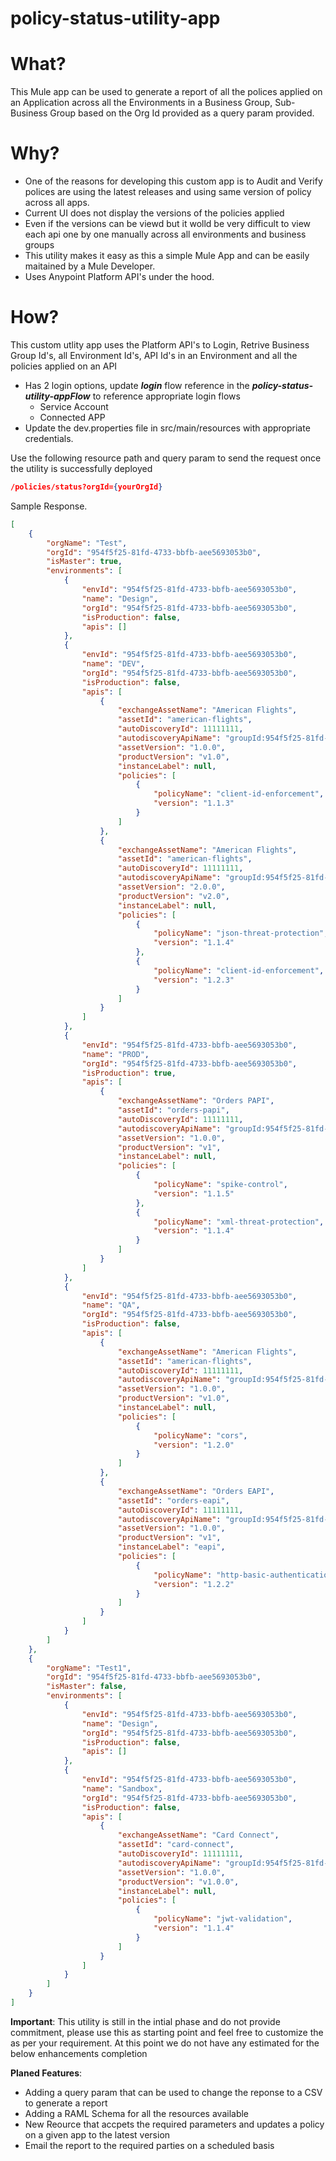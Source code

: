 # policy-status-utility-app


# What?
This Mule app can be used to generate a report of all the polices applied on an Application across all the Environments in a Business Group, Sub-Business Group based on the Org Id provided as a query param provided.

# Why?
* One of the reasons for developing this custom app is to Audit and Verify polices are using  the latest releases and using same version of policy across all apps.
* Current UI does not display the versions of the policies applied
* Even if the versions can be viewd but it wolld be very difficult to view each api one by one manually across all environments and business groups
* This utility makes it easy as this a simple Mule App and can be easily maitained by a Mule Developer.
* Uses Anypoint Platform API's under the hood.

# How?
This custom utlity app uses the Platform API's to Login, Retrive Business Group Id's, all Environment Id's, API Id's in an Environment and all the policies applied on an API 
* Has 2 login options, update _**login**_ flow reference in the _**policy-status-utility-appFlow**_ to reference appropriate login flows
    * Service Account
    * Connected APP
* Update the dev.properties file in src/main/resources with appropriate credentials.

Use the following resource path and query param to send the request once the utility is successfully deployed
```json
/policies/status?orgId={yourOrgId}
```

Sample Response.
```json
[
    {
        "orgName": "Test",
        "orgId": "954f5f25-81fd-4733-bbfb-aee5693053b0",
        "isMaster": true,
        "environments": [
            {
                "envId": "954f5f25-81fd-4733-bbfb-aee5693053b0",
                "name": "Design",
                "orgId": "954f5f25-81fd-4733-bbfb-aee5693053b0",
                "isProduction": false,
                "apis": []
            },
            {
                "envId": "954f5f25-81fd-4733-bbfb-aee5693053b0",
                "name": "DEV",
                "orgId": "954f5f25-81fd-4733-bbfb-aee5693053b0",
                "isProduction": false,
                "apis": [
                    {
                        "exchangeAssetName": "American Flights",
                        "assetId": "american-flights",
                        "autoDiscoveryId": 11111111,
                        "autodiscoveryApiName": "groupId:954f5f25-81fd-4733-bbfb-aee5693053b0:assetId:american-flights",
                        "assetVersion": "1.0.0",
                        "productVersion": "v1.0",
                        "instanceLabel": null,
                        "policies": [
                            {
                                "policyName": "client-id-enforcement",
                                "version": "1.1.3"
                            }
                        ]
                    },
                    {
                        "exchangeAssetName": "American Flights",
                        "assetId": "american-flights",
                        "autoDiscoveryId": 11111111,
                        "autodiscoveryApiName": "groupId:954f5f25-81fd-4733-bbfb-aee5693053b0:assetId:american-flights",
                        "assetVersion": "2.0.0",
                        "productVersion": "v2.0",
                        "instanceLabel": null,
                        "policies": [
                            {
                                "policyName": "json-threat-protection",
                                "version": "1.1.4"
                            },
                            {
                                "policyName": "client-id-enforcement",
                                "version": "1.2.3"
                            }
                        ]
                    }
                ]
            },
            {
                "envId": "954f5f25-81fd-4733-bbfb-aee5693053b0",
                "name": "PROD",
                "orgId": "954f5f25-81fd-4733-bbfb-aee5693053b0",
                "isProduction": true,
                "apis": [
                    {
                        "exchangeAssetName": "Orders PAPI",
                        "assetId": "orders-papi",
                        "autoDiscoveryId": 11111111,
                        "autodiscoveryApiName": "groupId:954f5f25-81fd-4733-bbfb-aee5693053b0:assetId:orders-papi",
                        "assetVersion": "1.0.0",
                        "productVersion": "v1",
                        "instanceLabel": null,
                        "policies": [
                            {
                                "policyName": "spike-control",
                                "version": "1.1.5"
                            },
                            {
                                "policyName": "xml-threat-protection",
                                "version": "1.1.4"
                            }
                        ]
                    }
                ]
            },
            {
                "envId": "954f5f25-81fd-4733-bbfb-aee5693053b0",
                "name": "QA",
                "orgId": "954f5f25-81fd-4733-bbfb-aee5693053b0",
                "isProduction": false,
                "apis": [
                    {
                        "exchangeAssetName": "American Flights",
                        "assetId": "american-flights",
                        "autoDiscoveryId": 11111111,
                        "autodiscoveryApiName": "groupId:954f5f25-81fd-4733-bbfb-aee5693053b0:assetId:american-flights",
                        "assetVersion": "1.0.0",
                        "productVersion": "v1.0",
                        "instanceLabel": null,
                        "policies": [
                            {
                                "policyName": "cors",
                                "version": "1.2.0"
                            }
                        ]
                    },
                    {
                        "exchangeAssetName": "Orders EAPI",
                        "assetId": "orders-eapi",
                        "autoDiscoveryId": 11111111,
                        "autodiscoveryApiName": "groupId:954f5f25-81fd-4733-bbfb-aee5693053b0:assetId:orders-eapi",
                        "assetVersion": "1.0.0",
                        "productVersion": "v1",
                        "instanceLabel": "eapi",
                        "policies": [
                            {
                                "policyName": "http-basic-authentication",
                                "version": "1.2.2"
                            }
                        ]
                    }
                ]
            }
        ]
    },
    {
        "orgName": "Test1",
        "orgId": "954f5f25-81fd-4733-bbfb-aee5693053b0",
        "isMaster": false,
        "environments": [
            {
                "envId": "954f5f25-81fd-4733-bbfb-aee5693053b0",
                "name": "Design",
                "orgId": "954f5f25-81fd-4733-bbfb-aee5693053b0",
                "isProduction": false,
                "apis": []
            },
            {
                "envId": "954f5f25-81fd-4733-bbfb-aee5693053b0",
                "name": "Sandbox",
                "orgId": "954f5f25-81fd-4733-bbfb-aee5693053b0",
                "isProduction": false,
                "apis": [
                    {
                        "exchangeAssetName": "Card Connect",
                        "assetId": "card-connect",
                        "autoDiscoveryId": 11111111,
                        "autodiscoveryApiName": "groupId:954f5f25-81fd-4733-bbfb-aee5693053b0:assetId:card-connect",
                        "assetVersion": "1.0.0",
                        "productVersion": "v1.0.0",
                        "instanceLabel": null,
                        "policies": [
                            {
                                "policyName": "jwt-validation",
                                "version": "1.1.4"
                            }
                        ]
                    }
                ]
            }
        ]
    }    
]
```
**Important**: This utility is still in the intial phase and do not provide commitment, please use this as starting point and feel free to customize the as per your requirement. At this point we do not have any estimated for the below enhancements completion 

**Planed Features**:
* Adding a query param that can be used to change the reponse to a CSV to generate a report
* Adding a RAML Schema for all the resources available
* New Reource that accpets the required parameters and updates a policy on a given app to the latest version
* Email the report to the required parties on a scheduled basis

